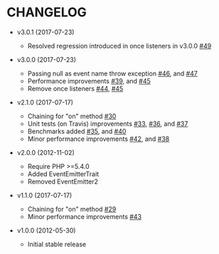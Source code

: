 CHANGELOG
=========

* v3.0.1 (2017-07-23)

  * Resolved regression introduced in once listeners in v3.0.0 [#49](https://github.com/igorw/evenement/pull/49)

* v3.0.0 (2017-07-23)

  * Passing null as event name throw exception [#46](https://github.com/igorw/evenement/pull/46), and [#47](https://github.com/igorw/evenement/pull/47)
  * Performance improvements [#39](https://github.com/igorw/evenement/pull/39), and [#45](https://github.com/igorw/evenement/pull/45)
  * Remove once listeners [#44](https://github.com/igorw/evenement/pull/44), [#45](https://github.com/igorw/evenement/pull/45)

* v2.1.0 (2017-07-17)

  * Chaining for "on" method [#30](https://github.com/igorw/evenement/pull/30)
  * Unit tests (on Travis) improvements [#33](https://github.com/igorw/evenement/pull/33), [#36](https://github.com/igorw/evenement/pull/36), and [#37](https://github.com/igorw/evenement/pull/37)
  * Benchmarks added [#35](https://github.com/igorw/evenement/pull/35), and [#40](https://github.com/igorw/evenement/pull/40)
  * Minor performance improvements [#42](https://github.com/igorw/evenement/pull/42), and [#38](https://github.com/igorw/evenement/pull/38)

* v2.0.0 (2012-11-02)

  * Require PHP >=5.4.0
  * Added EventEmitterTrait
  * Removed EventEmitter2

* v1.1.0 (2017-07-17)

  * Chaining for "on" method [#29](https://github.com/igorw/evenement/pull/29)
  * Minor performance improvements [#43](https://github.com/igorw/evenement/pull/43)

* v1.0.0 (2012-05-30)

  * Initial stable release
